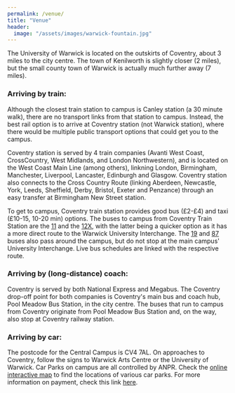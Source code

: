 ```yaml
---
permalink: /venue/
title: "Venue"
header: 
  image: "/assets/images/warwick-fountain.jpg"
---
```


The University of Warwick is located on the outskirts of Coventry, about 3 miles to the city centre. The town of Kenilworth is slightly closer (2 miles), but the small county town of Warwick is actually much further away (7 miles).

### Arriving by train:

Although the closest train station to campus is Canley station (a 30 minute walk), there are no transport links from that station to campus. Instead, the best rail option is to arrive at Coventry station (not Warwick station), where there would be multiple public transport options that could get you to the campus.

Coventry station is served by 4 train companies (Avanti West Coast, CrossCountry, West Midlands, and London Northwestern), and is located on the West Coast Main Line (among others), linkning London, Birmingham, Manchester, Liverpool, Lancaster, Edinburgh and Glasgow. Coventry station also connects to the Cross Country Route (linking Aberdeen, Newcastle, York, Leeds, Sheffield, Derby, Bristol, Exeter and Penzance) through an easy transfer at Birmingham New Street station.


To get to campus, Coventry train station provides good bus (£2-£4) and taxi (£10-15, 10-20 min) options. The buses to campus from Coventry Train Station are the [11](https://nxbus.co.uk/coventry/services-timetables/11-coventry-leamington-spa) and the [12X](https://nxbus.co.uk/coventry/services-timetables/12x-coventry-university-of-warwick), with the latter being a quicker option as it has a more direct route to the Warwick University Interchange. The [19](https://nxbus.co.uk/coventry/services-timetables/19-coventry-westwood-business-park) and [87](https://www.stagecoachbus.com/routes/midlands/87/solihull-coventry/xldo087.i) buses also pass around the campus, but do not stop at the main campus' University Interchange. Live bus schedules are linked with the respective route.

### Arriving by (long-distance) coach:

Coventry is served by both National Express and Megabus. The Coventry drop-off point for both companies is Coventry's main bus and coach hub, Pool Meadow Bus Station, in the city centre. The buses that run to campus from Coventry originate from Pool Meadow Bus Station and, on the way, also stop at Coventry railway station.

### Arriving by car:

The postcode for the Central Campus is CV4 7AL. On approaches to Coventry, follow the signs to Warwick Arts Centre or the University of Warwick. Car Parks on campus are all controlled by ANPR. Check the [online interactive map](https://campus.warwick.ac.uk/) to find the locations of various car parks. For more information on payment, check this link [here](https://warwick.ac.uk/services/carparks/general_parking/).
